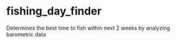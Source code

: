# fishing_day_finder
Determines the best time to fish within next 2 weeks by analyzing barometric data
